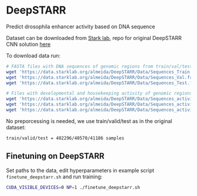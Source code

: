 # DeepSTARR
Predict drosophila enhancer activity based on DNA sequence

Dataset can be downloaded from [Stark lab](https://data.starklab.org/almeida/DeepSTARR/Data/), repo for original DeepSTARR CNN solution [here](https://github.com/bernardo-de-almeida/DeepSTARR)

To download data run:

```bash
# FASTA files with DNA sequences of genomic regions from train/val/test sets
wget 'https://data.starklab.org/almeida/DeepSTARR/Data/Sequences_Train.fa'
wget 'https://data.starklab.org/almeida/DeepSTARR/Data/Sequences_Val.fa'
wget 'https://data.starklab.org/almeida/DeepSTARR/Data/Sequences_Test.fa'

# Files with developmental and housekeeping activity of genomic regions from train/val/test sets
wget 'https://data.starklab.org/almeida/DeepSTARR/Data/Sequences_activity_Train.txt'
wget 'https://data.starklab.org/almeida/DeepSTARR/Data/Sequences_activity_Val.txt'
wget 'https://data.starklab.org/almeida/DeepSTARR/Data/Sequences_activity_Test.txt'
```

No preporcessing is needed, we use train/valid/test as in the original dataset:
```
train/valid/test = 402296/40570/41186 samples
```

## Finetuning on DeepSTARR
Set paths to the data, edit hyperparameters in example script `finetune_deepstarr.sh` and run training:
```bash
CUDA_VISIBLE_DEVICES=0 NP=1 ./finetune_deepstarr.sh
```
